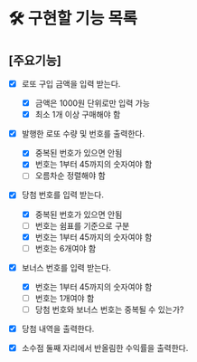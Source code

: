 # 🛠️ 구현할 기능 목록

## [주요기능]

- [x] 로또 구입 금액을 입력 받는다.

  - [x] 금액은 1000원 단위로만 입력 가능
  - [x] 최소 1개 이상 구매해야 함

- [x] 발행한 로또 수량 및 번호를 출력한다.

  - [x] 중복된 번호가 있으면 안됨
  - [x] 번호는 1부터 45까지의 숫자여야 함
  - [ ] 오름차순 정렬해야 함

- [x] 당첨 번호를 입력 받는다.

  - [x] 중복된 번호가 있으면 안됨
  - [ ] 번호는 쉼표를 기준으로 구분
  - [x] 번호는 1부터 45까지의 숫자여야 함
  - [ ] 번호는 6개여야 함

- [x] 보너스 번호를 입력 받는다.

  - [x] 번호는 1부터 45까지의 숫자여야 함
  - [ ] 번호는 1개여야 함
  - [ ] 당첨 번호와 보너스 번호는 중복될 수 있는가?

- [x] 당첨 내역을 출력한다.

- [x] 소수점 둘째 자리에서 반올림한 수익률을 출력한다.
